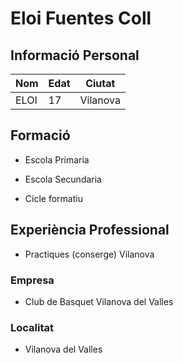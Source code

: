 # Eloi Fuentes Coll

## Informació Personal


| Nom      | Edat | Ciutat     |
|----------|------|------------|
| ELOI     | 17   | Vilanova   |
 ## Formació


- Escola Primaria


- Escola Secundaria


- Cicle formatiu
## Experiència Professional
- Practiques (conserge) Vilanova


### Empresa


- Club de Basquet Vilanova del Valles
### Localitat


- Vilanova del Valles
